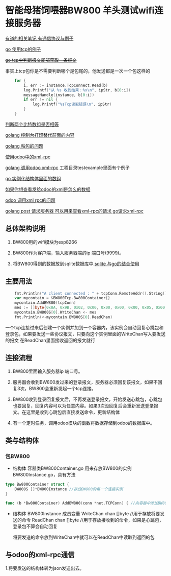 智能母猪饲喂器BW800 羊头测试wifi连接服务器
===========================================

[有道的相关笔记 有通信协议与例子](http://note.youdao.com/share/?id=2653313eba0d99860e54722c7ff45291&type=note)

[go 使用tcp的例子](http://note.youdao.com/share/?id=4069cd11a0ae1495a79e8a62f689470b&type=note)

[~~go tcp中判断报文尾部获取一条报文~~](http://note.youdao.com/share/?id=56d0dcacf0a823701042b4addb6ecd42&type=note)

事实上tcp包你是不需要判断哪个是包尾的，他发送都是一次一个包这样的
```go
	for {
		i, err := instance.TcpConnect.Read(b)
		log.Printf("从 %s 收到结果：%x\n", ipStr, b[0:i])
		messageHandle(instance, b[0:i])
		if err != nil {
			log.Printf("%sTcp读取错误\n", ipStr)
		}
	} 
```

[判断两个比特数组是否相等](http://note.youdao.com/share/?id=46e0bb9570c6b0b72caa1e72605b0ef8&type=note)

[golang 控制台打印替代前面的内容](http://note.youdao.com/share/?id=d7d9272cf0e8ff26dd43cdb1f7242aba&type=note)

[golang 粘包的问题](http://note.youdao.com/share/?id=bf7107840bba285aa16b8e6f81222113&type=note)

[使用odoo中的xml-rpc](http://note.youdao.com/share/?id=86d4a757bae17096cd6913597475c3dd&type=note)

[golang 调用odoo xml-rpc](http://note.youdao.com/share/?id=179e06e1c98253938293fc7970e3f8c9&type=note)
 工程目录testexample里面有个例子

[go 实例化结构体里面的数组](http://note.youdao.com/share/?id=8ddac16590c1aebc47854dacf33defb4&type=note)

[如果你想查看发给odoo的xml是怎么的数据](http://note.youdao.com/share/?id=6ee1eb2d5fda01a1242231584578868d&type=note)

[odoo 调用xml rpc的问题](http://note.youdao.com/share/?id=b36461cf93c2da90282f3dce5647a0e6&type=note)

[golang  post 请求服务器 可以用来查看xml-rpc的请求 go请求xml-rpc](http://note.youdao.com/share/?id=562cb25ea3a51b309ef28fa3a0920fb8&type=note)

总体架构说明
-----------
1. BW800用的wifi模块为esp8266

2. BW800作为客户端，输入服务器端的ip 端口号(9999)。

3. 将BW800得到的数据放到sqlite数据库中.[sqlite 与go的结合使用](http://note.youdao.com/share/?id=52ad9474de0a5b76ca76928a92ab6e5e&type=note)

主要用法
-------------
```go
	fmt.Println("A client connected : " + tcpConn.RemoteAddr().String())
	var mycontain = &BW800Tcp.Bw800Container{}
	mycontain.AddBW800(tcpConn)
	mes := []byte{0x8A, 0x9B, 0x02, 0x00, 0x00, 0x00, 0x00, 0x05, 0x00, 0x00, 0x00, 0x02, 0x2E}
	mycontain.BW800S[0].WriteChan <- mes
	fmt.Println(<-mycontain.BW800S[0].ReadChan)
```
一个tcp连接过来后创建一个实例并加到一个容器内，该实例会自动回复心跳包和登录包，如果要发送一些协议报文，只要向这个实例里面的WriteChan写入要发送的报文
在ReadChan里面接收返回的报文就行


连接流程
------------
1. BW800里面输入服务器ip 端口号。

2. 服务器会收到BW800发过来的登录报文，服务器必须回复该报文，如果不回复3次，BW800会重新发起一个tcp连接。

3. BW800收到登录回复报文后，不再发送登录报文，开始发送心跳包，心跳包也要回复，回复内容可以为任意内容。如果3次没回复后会重新发送登录报文。在这里是收到心跳包后直接发送命令，更新结构体

4. 有一个定时任务，调用odoo模块的函数将数据存储到odoo的数据库中。

类与结构体
------------
### 包BW800
* 结构体 容器类BW800Container.go
	用来存放BW800的实例BW800Instance.go，具有方法

```go
type Bw800Container struct {
	BW800S []*BW800Instance //存放BW800的每一个连接实例
}

func (b *Bw800Container) AddBW800(conn *net.TCPConn) { //向容器中添加BW800的实例
```

* 结构体 BW800Instance
	成员变量
	WriteChan      chan []byte //用于存放将要发送的命令
	ReadChan       chan []byte //用于存放接收到的命令，如果是心跳包，登录包不算会自动回复

	将要发送的命令放到WriteChan中就可以在ReadChan中读取到返回的包

与odoo的xml-rpc通信
-------------------
1.将要发送的结构体转为json发送出去。